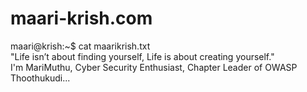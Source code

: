 # maari-krish.com
maari@krish:~$ cat maarikrish.txt<br/>
"Life isn’t about finding yourself, Life is about creating yourself."<br/>
I'm MariMuthu, Cyber Security Enthusiast, Chapter Leader of OWASP Thoothukudi...
